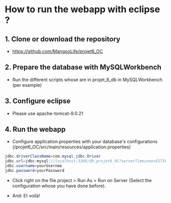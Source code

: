 # How to run the webapp with eclipse ?

## 1. Clone or download the repository
- https://github.com/MangooLife/projet6_OC

## 2. Prepare the database with MySQLWorkbench
- Run the different scripts whose are in projet_6_db in MySQLWorkbench (per example)
 
## 3. Configure eclipse
- Please use apache-tomcat-9.0.21

## 4. Run the webapp
- Configure application.properties with your database's configurations (/projet6_OC/src/main/resources/application.properties)
```java
jdbc.driverClassName=com.mysql.jdbc.Driver
jdbc.url=jdbc:mysql://localhost:3306/db_projet6_OC?serverTimezone=EST5EDT&useUnicode=yes&characterEncoding=UTF-8
jdbc.username=yourUsernme
jdbc.password=yourPassword
```
- Click right on the file project > Run As > Run on Server (Select the configuration whose you have done before). 

- And: Et voilà!


 
 
 
